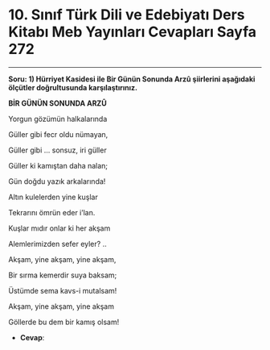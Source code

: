 # 10. Sınıf Türk Dili ve Edebiyatı Ders Kitabı Meb Yayınları Cevapları Sayfa 272

---

**Soru: 1) Hürriyet Kasidesi ile Bir Günün Sonunda Arzû şiirlerini aşağıdaki ölçütler doğrultusunda karşılaştırınız.**

**BİR GÜNÜN SONUNDA ARZÛ**

Yorgun gözümün halkalarında

 Güller gibi fecr oldu nümayan,

 Güller gibi … sonsuz, iri güller

 Güller ki kamıştan daha nalan;

 Gün doğdu yazık arkalarında!

Altın kulelerden yine kuşlar

 Tekrarını ömrün eder i’lan.

 Kuşlar mıdır onlar ki her akşam

 Alemlerimizden sefer eyler? ..

Akşam, yine akşam, yine akşam,

 Bir sırma kemerdir suya baksam;

 Üstümde sema kavs-i mutalsam!

Akşam, yine akşam, yine akşam

 Göllerde bu dem bir kamış olsam!

-   **Cevap**: